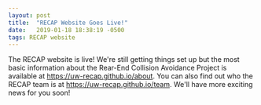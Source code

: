 ```yaml
---
layout: post
title:  "RECAP Website Goes Live!"
date:   2019-01-18 18:38:19 -0500
tags: RECAP website
---
```

The RECAP website is live! We're still getting things set up but the most basic information about the Rear-End Collision Avoidance Project is available at <https://uw-recap.github.io/about>. You can also find out who the RECAP team is at <https://uw-recap.github.io/team>. We'll have more exciting news for you soon!
